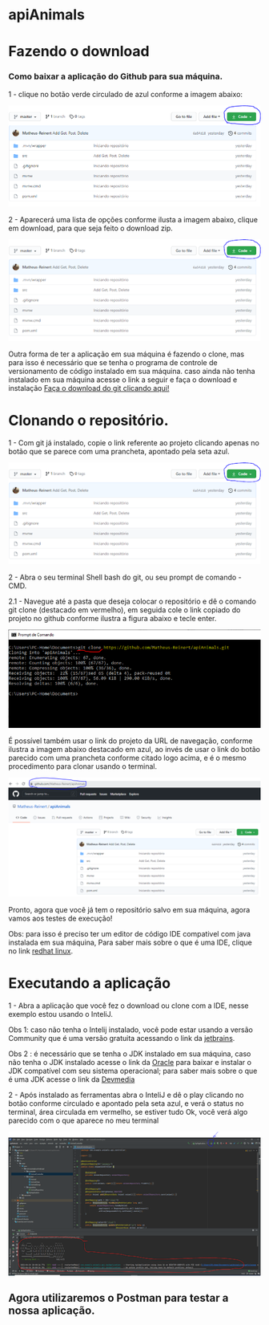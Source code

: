 # apiAnimals


# Fazendo o download

### Como baixar a aplicação do Github para sua máquina.
1 - clique no botão verde circulado de azul conforme a imagem abaixo:

![](images/downloadZip1.png)


2 - Aparecerá uma lista de opções conforme ilusta a imagem abaixo, clique em download, para que seja feito o download zip.

![](images/downloadZip2.png)

Outra forma de ter a aplicação em sua máquina é fazendo o clone,
mas para isso é necessário que se tenha o programa de controle de versionamento de código instalado em sua máquina. caso ainda não tenha instalado em sua máquina acesse o link a seguir e faça o download e instalação [Faça o download do git clicando aqui!](https://git-scm.com/)

# Clonando o repositório.

1 - Com git já instalado, copie o link referente ao projeto clicando apenas no botão que se parece com uma prancheta, apontado pela seta azul.

![](images/clone1.png)

2 - Abra o seu terminal Shell bash do git, ou seu prompt de comando - CMD.  

2.1 - Navegue até a pasta que deseja colocar o repositório e dê o comando 
git clone (destacado em vermelho), em seguida cole o link copiado do projeto no github conforme ilustra a figura abaixo e tecle enter.

![](images/gitClone1.png)

É possível também usar o link do projeto da URL de navegação, conforme ilustra a imagem abaixo destacado em azul, ao invés de usar o link do botão parecido com uma prancheta conforme citado logo acima, e é o mesmo procedimento para clonar usando o terminal.

![](images/linkPainelNavegacao.png)

Pronto, agora que você já tem o repositório salvo em sua máquina, agora vamos aos testes de execução!

Obs: para isso é preciso ter um editor de código IDE compativel com java instalada em sua máquina,  Para saber mais sobre o que é uma IDE, clique no link [redhat linux]( https://www.redhat.com/pt-br/topics/middleware/what-is-ide).



# Executando a aplicação

1 - Abra a aplicação que você fez o download ou clone com a IDE, nesse exemplo estou usando o InteliJ.

Obs 1: caso não tenha o Intelij instalado, você pode estar usando a versão Community que é uma versão gratuita acessando o link da [jetbrains]( https://www.jetbrains.com/pt-br/idea/download/#section=windows).

Obs 2 : é necessário que se tenha o JDK instalado em sua máquina, caso não tenha o JDK 
instalado acesse o link da [Oracle]( https://www.oracle.com/br/java/technologies/javase-jdk11-downloads.html) para baixar e instalar o JDK compatível com seu sistema operacional;  para saber mais sobre o que é uma JDK acesse o link da [Devmedia]( https://www.devmedia.com.br/introducao-ao-java-jdk/28896)


2 - Após instalado as ferramentas abra o InteliJ e dê o play clicando no botão conforme circulado e apontado pela seta azul, e verá o status no terminal, área circulada em vermelho, se estiver tudo Ok, você verá algo parecido com o que aparece no meu terminal

![](images/terminalIntelij.png)

## Agora utilizaremos o Postman para testar a nossa aplicação.
